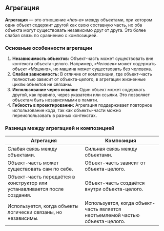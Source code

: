 ## Агрегация

**Агрегация** — это отношение *«has-a»* между объектами, при котором один объект содержит другой как свою составную часть, но оба объекта могут существовать независимо друг от друга. Это более слабая связь по сравнению с композицией.


### Основные особенности агрегации

1. **Независимость объектов:**
   Объект-часть может существовать вне контекста объекта-целого. Например, *«Человек»* может содержать объект *«Машина»*, но машина может существовать без человека.
2. **Слабая зависимость:**
   В отличие от композиции, где объект-часть полностью зависит от объекта-целого, в агрегации жизненные циклы объектов не связаны.
3. **Использование через ссылки:**
   Один объект может содержать другой, как правило, через указатели или ссылки. Это позволяет объектам быть независимыми в памяти.
4. **Гибкость в проектировании:**
   Агрегация поддерживает повторное использование кода, так как объекты-части можно переиспользовать в разных контекстах.



### Разница между агрегацией и композицией


| **Агрегация**                                                                                                                    | **Композиция**                                                                                                                         |
| ----------------------------------------------------------------------------------------------------------------------------------------- | ------------------------------------------------------------------------------------------------------------------------------------------------ |
| Слабая связь между объектами.                                                                                    | Сильная связь между объектами.                                                                                         |
| Объект-часть может существовать сам по себе.                                                         | Объект-часть зависит от объекта-целого.                                                                         |
| Объект-часть передаётся в конструктор или устанавливается после создания. | Объект-часть создаётся внутри объекта-целого.                                                             |
| Используется, когда объекты логически связаны, но независимы.                         | Используется, когда объект-часть является неотъемлемой частью объекта-целого. |
